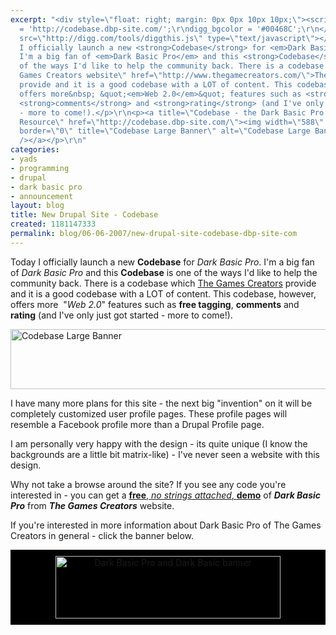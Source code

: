 ```yaml
---
excerpt: "<div style=\"float: right; margin: 0px 0px 10px 10px;\"><script type=\"text/javascript\">\r\ndigg_url
  = 'http://codebase.dbp-site.com/';\r\ndigg_bgcolor = '#00468C';\r\n</script> <script
  src=\"http://digg.com/tools/diggthis.js\" type=\"text/javascript\"></script></div>\r\n<p>Today
  I officially launch a new <strong>Codebase</strong> for <em>Dark Basic Pro</em>.
  I'm a big fan of <em>Dark Basic Pro</em> and this <strong>Codebase</strong> is one
  of the ways I'd like to help the community back. There is a codebase which <a title=\"The
  Games Creators website\" href=\"http://www.thegamecreators.com/\">The Games Creators</a>
  provide and it is a good codebase with a LOT of content. This codebase, however,
  offers more&nbsp; &quot;<em>Web 2.0</em>&quot; features such as <strong>free tagging</strong>,
  <strong>comments</strong> and <strong>rating</strong> (and I've only just got started
  - more to come!).</p>\r\n<p><a title=\"Codebase - the Dark Basic Pro Community Programming
  Resource\" href=\"http://codebase.dbp-site.com/\"><img width=\"588\" height=\"96\"
  border=\"0\" title=\"Codebase Large Banner\" alt=\"Codebase Large Banner\" src=\"http://codebase.dbp-site.com/codebase-banner-588-96.png\"
  /></a></p>\r\n"
categories:
- yads
- programming
- drupal
- dark basic pro
- announcement
layout: blog
title: New Drupal Site - Codebase
created: 1181147333
permalink: blog/06-06-2007/new-drupal-site-codebase-dbp-site-com
---
```

<div style="float: right; margin: 0px 0px 10px 10px;"><script type="text/javascript">
digg_url = 'http://codebase.dbp-site.com/';
digg_bgcolor = '#00468C';
</script> <script src="http://digg.com/tools/diggthis.js" type="text/javascript"></script></div>
<p>Today I officially launch a new <strong>Codebase</strong> for <em>Dark Basic Pro</em>. I'm a big fan of <em>Dark Basic Pro</em> and this <strong>Codebase</strong> is one of the ways I'd like to help the community back. There is a codebase which <a title="The Games Creators website" href="http://www.thegamecreators.com/">The Games Creators</a> provide and it is a good codebase with a LOT of content. This codebase, however, offers more&nbsp; &quot;<em>Web 2.0</em>&quot; features such as <strong>free tagging</strong>, <strong>comments</strong> and <strong>rating</strong> (and I've only just got started - more to come!).</p>
<p><a title="Codebase - the Dark Basic Pro Community Programming Resource" href="http://codebase.dbp-site.com/"><img width="588" height="96" border="0" title="Codebase Large Banner" alt="Codebase Large Banner" src="http://codebase.dbp-site.com/codebase-banner-588-96.png" /></a></p>
<!--break-->
<p>I have many more plans for this site - the next big &quot;invention&quot; on it will be completely customized user profile pages. These profile pages will resemble a Facebook profile more than a Drupal Profile page.</p>
<p>I am personally very happy with the design - its quite unique (I know the backgrounds are a little bit matrix-like) - I've never seen a website with this design.</p>
<p>Why not take a browse around the site? If you see any code you're interested in - you can get a <a title="Free Dark Basic Pro Demo" href="http://darkbasicpro.thegamecreators.com/?f=trial"><strong>free</strong>, <em>no strings attached</em>, <strong>demo</strong></a> of <em><strong>Dark Basic Pro</strong></em> from <em><strong>The Games Creators</strong></em> website.</p>
<p>If you're interested in more information about Dark Basic Pro of The Games Creators in general - click the banner below.</p>
<div style="padding: 10px; background: rgb(0, 0, 0) none repeat scroll 0% 50%; -moz-background-clip: -moz-initial; -moz-background-origin: -moz-initial; -moz-background-inline-policy: -moz-initial; text-align: center;" id="codebase"><a href="http://www.thegamecreators.com/"><img width="360" height="100" border="0" src="http://codebase.dbp-site.com/themes/codebase/images/dbp-db-banner.png" alt="Dark Basic Pro and Dark Basic banner" title="The Games Creators Website" /></a></div>
